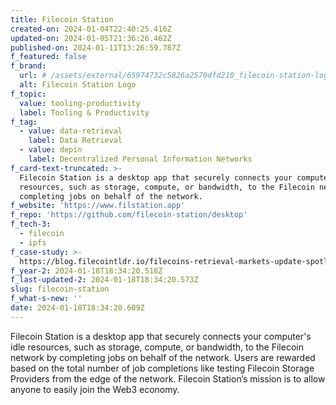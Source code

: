```yaml
---
title: Filecoin Station
created-on: 2024-01-04T22:40:25.416Z
updated-on: 2024-01-05T21:36:26.462Z
published-on: 2024-01-11T13:26:59.787Z
f_featured: false
f_brand:
  url: # /assets/external/65974732c5826a2570dfd210_filecoin-station-logo.png
  alt: Filecoin Station Logo
f_topic:
  value: tooling-productivity
  label: Tooling & Productivity
f_tag:
  - value: data-retrieval
    label: Data Retrieval
  - value: depin
    label: Decentralized Personal Information Networks
f_card-text-truncated: >-
  Filecoin Station is a desktop app that securely connects your computer's idle
  resources, such as storage, compute, or bandwidth, to the Filecoin network by
  completing jobs on behalf of the network.
f_website: 'https://www.filstation.app'
f_repo: 'https://github.com/filecoin-station/desktop'
f_tech-3:
  - filecoin
  - ipfs
f_case-study: >-
  https://blog.filecointldr.io/filecoins-retrieval-markets-update-spotlight-on-project-saturn-9f233ed133ed
f_year-2: 2024-01-18T18:34:20.518Z
f_last-updated-2: 2024-01-18T18:34:20.573Z
slug: filecoin-station
f_what-s-new: ''
date: 2024-01-18T18:34:20.609Z
---
```


Filecoin Station is a desktop app that securely connects your computer's idle resources, such as storage, compute, or bandwidth, to the Filecoin network by completing jobs on behalf of the network. Users are rewarded based on the total number of job completions like testing Filecoin Storage Providers from the edge of the network. Filecoin Station’s mission is to allow anyone to easily join the Web3 economy.
